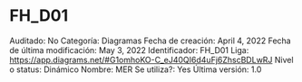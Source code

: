 # FH_D01

Auditado: No
Categoría: Diagramas
Fecha de creación: April 4, 2022
Fecha de última modificación: May 3, 2022
Identificador: FH_D01
Liga: https://app.diagrams.net/#G1omhoKO-C_eJ40QI6d4uFj6ZhscBDLwRJ
Nivel o status: Dinámico
Nombre: MER
Se utiliza?: Yes
Última versión: 1.0